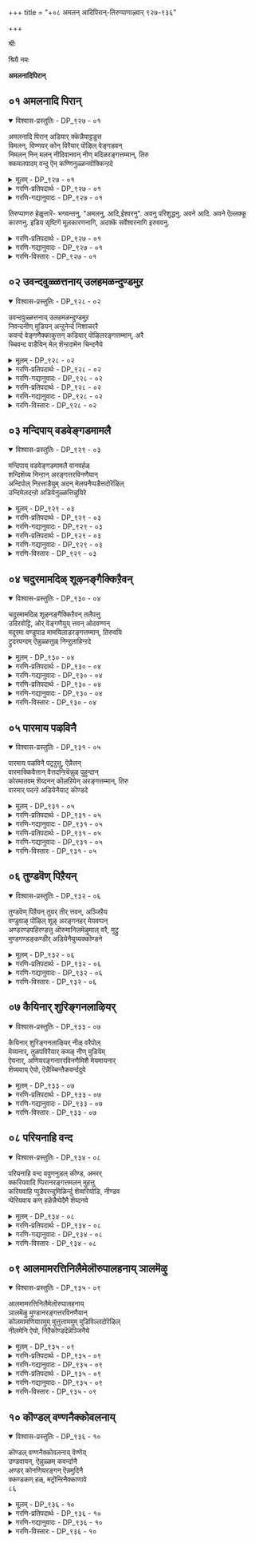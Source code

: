 +++
title = "+०८ अमलन् आदिपिरान्-तिरुप्पाणाऴ्वार् ९२७-९३६"

+++

श्रीः

श्रियै नमः

**अमलनादिपिरान्**

## ०१ अमलनादि पिरान्

<details open><summary>विश्वास-प्रस्तुतिः - DP_९२७ - ०१</summary>

अमलनादि पिरान् अडियार् क्कॆन्नैयाट्टडुत्त  
विमलन्, विण्णवर् कोन् विरैयार् पॊऴिल् वेङ्गडवन्  
निमलन् निन् मलन् नीदिवानवन् नीण् मदिळरङ्गत्तम्मान्, तिरु  
क्कमलपादम् वन्दु ऎन् कण्णिनुळ्ळनवॊक्किन्ऱदे
</details>

<details><summary>मूलम् - DP_९२७ - ०१</summary>

अमलनादि पिरान् अडियार् क्कॆन्नैयाट्टडुत्त  
विमलन्, विण्णवर् कोन् विरैयार् पॊऴिल् वेङ्गडवन्  
निमलन् निन् मलन् नीदिवानवन् नीण् मदिळरङ्गत्तम्मान्, तिरु  
क्कमलपादम् वन्दु ऎन् कण्णिनुळ्ळनवॊक्किन्ऱदे
</details>

<details><summary>गरणि-प्रतिपदार्थः - DP_९२७ - ०१</summary>

अमलन्=परिशुद्धनू, आदि=आदियू\(मूलकारणनू\) पिरान्=सर्वेश्वरनू आगि, अडियार् क्कु=भगवत्पाद सेवकरिगॆ, ऎन्नै=नन्नन्नु, आळ्पडुत्त= सेवकनन्नागि माडुवुदक्कागि, विमलन्=सुज्ञानियू\(कीर्तिवन्तनू\) विण्णवर् कोन्=देवाधिदेवनू, विरै=परिमळ, आर्=तुम्बिद, पॊऴिल्=तोपुगळन्नुळ्ळ, वेङ्गडवन्=वॆङ्कटाचलद ऒडॆयनू\(वॆङ्कटाचलदल्लि नॆलसिरुववनू"\), निमलन्=कळङ्करहितनू, निन् मलन्=निर्मलनू,\(दोषरहितनू\), नीतिवानवन्=न्यायवे नडॆयुव परमपदक्कॆ निर्वाहकनू, नीळ् मदिळ्=ऎत्तरवाद प्राकारगळुळ्ळ, अरङ्गत्तु अम्मान्=श्रीरङ्गद स्वामियू, वन्दु=स्वतः बन्दु, तिरुकमल पादम्=पवित्रवाद पादकमलगळन्नु, ऎन्=नन्न, कण्णिन् उळ्ळन=कण्णिनॊळगडॆ, ऒक्किन्ऱदे=प्रवेशिसिद हागॆ इदॆयल्ल.
</details>

<details><summary>गरणि-गद्यानुवादः - DP_९२७ - ०१</summary>

परिशुद्धनू आदियू\(मूलकारणनू\)सर्वेश्वरनू आगि, तन्न पादसेवकरिगॆ नन्नन्नु सेवकनन्नागि माडुवुदक्कागि सुज्ञानियू\(कीर्तिवन्तनू\) देवाधिदेवनू, परिमळभरितवाद तोपुगळन्नुळ्ळ वॆङ्कटाचलदल्लि नॆलसिरुववनू, कळङ्करहितनू, निर्मलनू\(दोषरहितनू\), न्यायवे नडॆयुव परमपदद निर्वाहकनू, ऎत्तरवाद प्राकारगळुळ्ळ श्रीरङ्गद स्वामियू आदवनु ताने बन्दु तन्न पवित्रवाद पादकमलगळन्नु नन्न कण्णुगळॊळगडॆ प्रवेशिसिद हागॆ इदॆयल्ल\! \(१\)
</details>

तिरुप्पाणरु हेळुत्तारॆ- भगवन्तनु, "अमलनु, आदि,ईश्वरनु". अवनु परिशुद्धनु. अवने आदि. अवने ऎल्लक्कू कारणनु. इडिय सृष्टिगॆ मूलकारणनागि, अदक्कॆ सर्वेश्वरनागि इरुववनु.

<details><summary>गरणि-प्रतिपदार्थः - DP_९२७ - ०१</summary>

भगवन्तनिगॆ जाति-कुल, कण्डु=हॆण्णु, मेलु-कीळु ऎम्बुदिल्ल. अदक्कॆ निदर्शनवागि नाने इद्देनॆ. नानु अन्त्यज. अमलनू आदि, ईश्वरनू आद भगवन्तन मुन्दुगडॆयल्लि निल्लुव अर्हतॆ इल्लदवनु. इन्थ नन्नन्नु स्वामियु तन्नमुन्दॆ निल्लिसिकॊण्डनल्ल\! अवन हिरिमॆयन्नु एनॆन्दु ऎष्टॆन्दु वर्णिसुवुदु\!
</details>

<details><summary>गरणि-गद्यानुवादः - DP_९२७ - ०१</summary>

७७
</details>

<details><summary>गरणि-विस्तारः - DP_९२७ - ०१</summary>

अन्त्यजनाद नन्नन्नु तन्न भक्तरिगॆ दासनन्नागि माडुवुदक्कागिये स्वामियु ननगॆ ऒब्ब भक्तन सहायवन्नु ऒदगिसिकॊट्टनल्ल\! अवन रूपदल्लि तानेबन्दु, नानु तन्न सम्मुखदल्लि निन्तु, नोडि, नलियुवन्तॆ स्वामियु अवकाशकॊट्टनल्ल~ निजवागियू अवनु विमलने, सुज्ञानमूर्तिये\!

भगवन्तनिगॆ बेकादद्दु निजवाद भक्तियॊन्दे. तन्न निजभक्तनु यारे आगिद्दरू सह, अवनन्नु तन्न आत्मीयनन्नागि, तन्न किङ्करनन्नागि माडिकॊळ्ळुवुदरल्लिये आसक्ति. हीगॆ स्वामियु निमलनु, निर्मलनु, निष्कळङ्कनु, दोषरहितनु, अनन्यभक्तरागि बन्दवरिगॆल्ल भगवन्तनु आश्रयवन्नित्तु तन्न दास्यक्कॆ ऎडॆकॊडुवनु.

न्यायक्कॆ आवासवाद परमपदद निर्वाहकनाद भगवन्तनु, भूमियमेलॆण ऎल्ला पवित्रस्थळगळल्लियू अर्चारूपियागि नॆलसि, तन्न भक्तर सेवॆगॆ अवकाशवन्नु कल्पिसिरुवनु. परिमळभरितवाद तोपुगळिन्द कूडिद तिरुवॆङ्कटगिरिय मेलॆ वॆङ्कटाचलपतियागि निन्तिरुवुदू अदक्कागिये. कावेरियिन्द सुत्तुवरिदु, ऎत्तरवाद प्राकारगळिन्द कूडिद श्रीरङ्गदल्लि श्रीरङ्गनाथनागि पवडिसिरुवुदू अदे कारणक्कागि.

परम कारुणिकनाद भगवन्तनु नन्नन्नु तन्न बळिगॆ ताने करॆसिकॊण्डनल्ल\! अवन पवित्रवाद पादकमलगळन्नु नन्न मुन्दॆ नीडिदनल्ल\! आ दिव्यपादगळु नन्न कण्णुगळ मूलक ऒळहॊक्कू, अन्तरङ्गवन्नु सेरि, अल्लि अच्चळियदन्तॆ नॆलसिदॆयल्ल\! नानॆष्टु धन्य\!

तिरुप्पाणरिगॆ श्रीरङ्गनाथन दर्शनवन्नु माडिसिदवरु लोकसारङ्ग मुनि. श्रीरङ्गनाथन आज्ञॆयमेरॆगॆ आ मुनि तिरुप्पाणरन्नु तम्म हॆगलमेलॆ एरिसिकॊण्डु स्वामिय सन्निधिगॆ करॆदॊय्दरु. अल्लि भगवन्तन दिव्यमङ्गळ स्वरूपवन्नु अडियिन्द हिडिदु मुडियवरॆगू तोरिसिदरु. पाणरु मॊदलु कण्डद्दु स्वामिय पादगळन्नु. आ घळिगॆयल्लि पाणरिगॆ आद दिव्यानुभववन्नु अवरु ई पाशुरदल्लि हेळिद्दारॆ.
</details>

## ०२ उवन्दवुळ्ळत्तनाय् उलहमळन्दुण्डमुऱ

<details open><summary>विश्वास-प्रस्तुतिः - DP_९२८ - ०२</summary>

उवन्दवुळ्ळत्तनाय् उलहमळन्दुण्डमुऱ  
निवन्दनीण् मुडियन् अन्ऱुनेर्न्द निशाचररै  
कवर्न्द वेङ्गणैक्काकुत्तन् कडियार् पॊऴिलरङ्गत्तम्मान्, अरै  
च्चिवन्द वाडैयिन् मेल् शॆन्ऱदामॆन चिन्दनैये
</details>

<details><summary>मूलम् - DP_९२८ - ०२</summary>

उवन्दवुळ्ळत्तनाय् उलहमळन्दुण्डमुऱ  
निवन्दनीण् मुडियन् अन्ऱुनेर्न्द निशाचररै  
कवर्न्द वेङ्गणैक्काकुत्तन् कडियार् पॊऴिलरङ्गत्तम्मान्, अरै  
च्चिवन्द वाडैयिन् मेल् शॆन्ऱदामॆन चिन्दनैये
</details>

<details><summary>गरणि-प्रतिपदार्थः - DP_९२८ - ०२</summary>

उवन्द=हर्षगॊण्ड, उळ्ळत्तन् आय्=मनस्सिनवनागि, उलहम्=मूरु लोकगळन्नु, अळन्दु=अळॆदु, अण्डम् उऱ=ब्रह्माण्डवॆल्लवू पूर्तियागि, निवन्द=निमिरॆद्द, नीळ् मुडियन्=ऎत्तरद तलॆयन्नुळ्ळवनागि, अन्ऱु=अन्दु, नेर्न्द=ऎदिरुबिद्द, निशाचररै=राक्षसरन्नु, कवर्न्द=नाशपडिसिद
</details>

<details><summary>गरणि-गद्यानुवादः - DP_९२८ - ०२</summary>

७८
</details>

<details><summary>गरणि-प्रतिपदार्थः - DP_९२८ - ०२</summary>

वॆम् कणै=तीक्ष्णवाद अम्बुगळुळ्ळ, काकुत्तन् =काकुत् स्थरामनु, कडि आर्=बहळवागि परिमळिसुव, पॊऴिल्=तोपुगळन्नुळ्ळ, अरङ्गत्तु=श्रीरङ्गद, अम्मान्=स्वामिय, अरै=नडुविनल्लि, शिवन्द=कॆम्बण्णद, आडैयिन्=पीताम्बरद, मेल्=मेलॆ, ऎन शिन्तनैये=नन्न चिन्तनॆयॆल्लवू, शॆन्ऱदु आम्=होगुत्तिरुवुदु निजवागिदॆ\(निजवागि होगुत्तिदॆ\).
</details>

<details><summary>गरणि-गद्यानुवादः - DP_९२८ - ०२</summary>

हर्षगॊण्ड मनस्सिनवनाहि, मूरु लोकगळन्नू अळॆदु ब्रह्माण्डवॆल्लवू पूर्तियागि निमिरॆद्द ऎत्तरवाद तलॆयुळ्ळवनागि, अन्दु ऎदुरुबिद्द राक्षसरन्नु नाशपडिसिद तीक्ष्णवाद अम्बुगळुळ्ळ काकुत् स्थरामनु बहळवागि परिमळिसुव तोपुगळन्नुळ्ळ श्रीरङ्गदस्वामिय नडुविनल्लिशोभिसुव कॆम्बण्णद पीताम्बरद मेलॆ नन्न चिन्तनॆयॆल्लवू निजवागि होगुत्तिदॆ.\(२\)
</details>

<details><summary>गरणि-विस्तारः - DP_९२८ - ०२</summary>

तिरुप्पाणरु हेळुत्तारॆ- अन्दु, सर्वेश्वरनु बेडिद्दन्नु इल्लवॆन्नुव महादानियॆनिसिद बलिचक्रवर्तिय यज्ञशालॆगॆ पुट्ट वामनवटुवागि बन्दनु. तन्न पुट्टहॆज्जॆगळल्लिमूरु हॆज्जॆगळ नॆलवन्नु मात्रवे दानमाडॆन्दु बेडिदनु. बलिचक्रवर्ति अष्टुसण्ण दानवन्नु इल्लवॆन्दाने? भगवन्तनु तन्न बेडिकॆयन्नु पडॆदाग बहळ हर्षगॊण्डनु. आ कूडले स्वामियु त्रिविक्रमनागि बॆळॆदु, ब्रह्माण्डवन्नॆल्ल व्यापिसि, तन्न ऎरडे हॆज्जॆगळिन्द मूरुलोकगळन्नू अळॆदुबिट्टनु. मूरनॆय हॆज्जॆयन्नु बलिचक्रवर्तिय तलॆय मेलॆये इरिसि, अवनन्नु पाताळक्कॆ मॆट्टि अत्याद्भुतकारियागलिल्लवे स्वामि? मत्तॆ, भगवन्तनु काकुत् स्थ वंशदल्लि दशरथरामनागि जनिसि, सामान्य मनुष्यरूपियादरू सह, अवनन्नु ऎदुरिसिद राक्षसरन्नॆल्ला, तन्न कैय कोदण्डवॊन्दरिन्दले तीक्ष्णवाद बाणगळन्नु प्रयोगिसि, निर्मूलगॊळिसिदनल्लवे? आ स्वामिये ईग, परिमळ तुम्बिद तोपुगळिन्द कूडिद श्रीरङ्गद देवालयदल्लि श्रीरङ्गनाथनागि पवडिसिद्दानॆ. अवन पवित्रवाद नडुविनल्लि शोभिसुव कॆम्बण्णद दिव्यपीताम्बरवु नन्न चित्तवन्नु आकर्षिसिदॆयल्ल\! नन्न मनस्सु अदरल्लिये नाटिहोगिदॆयल्ल\!

तिरुप्पाणरु मॊदलु दर्शन माडिद्दु भगवन्तन पादकमलगळनु. स्वामिय सॊण्टदिन्द पादद वरॆगिन भागवन्नु पीताम्बरवु मुसुकिदॆ. अदन्ने ईग अवरु नोडुत्तिरुवुदु.
</details>

## ०३ मन्दिपाय् वडवेङ्गडमामलै

<details open><summary>विश्वास-प्रस्तुतिः - DP_९२९ - ०३</summary>

मन्दिपाय् वडवेङ्गडमामलै वानवर्हळ्  
शन्दिशॆय्य निन्ऱान् अरङ्गत्तरविनणैयान्  
अन्दिपोल् निऱत्ताडैयुम् अदन् मेलयनैप्पडैत्तदोरॆऴिल्  
उन्दिमेलदन्ऱो अडियेनुळ्ळत्तिन्नुयिरे
</details>

<details><summary>मूलम् - DP_९२९ - ०३</summary>

मन्दिपाय् वडवेङ्गडमामलै वानवर्हळ्  
शन्दिशॆय्य निन्ऱान् अरङ्गत्तरविनणैयान्  
अन्दिपोल् निऱत्ताडैयुम् अदन् मेलयनैप्पडैत्तदोरॆऴिल्  
उन्दिमेलदन्ऱो अडियेनुळ्ळत्तिन्नुयिरे
</details>

<details><summary>गरणि-प्रतिपदार्थः - DP_९२९ - ०३</summary>

मन्दि=कोतिगळु, पाय्=नॆगॆदाडुव, वडवेङ्गडम्=उत्तरदल्लिरुव वॆङ्कटाचलवॆम्ब, मा=दॊड्ड, मलै=तिरुमलॆयल्लि, वानवर्हळ्=अमररु, शन्दिशॆय्य=पूजिसुवन्तॆ, निन्ऱान्=निन्तिरुववनागि, अरङ्गत्तु=श्रीरङ्गद देवालयदल्लि
</details>

<details><summary>गरणि-गद्यानुवादः - DP_९२९ - ०३</summary>

७९
</details>

<details><summary>गरणि-प्रतिपदार्थः - DP_९२९ - ०३</summary>

अरवु इन् अणैयान्=इनिदाद शेषशयननागिरुव श्रीरङ्गनाथनु, अन्दिपोल्=सन्ध्यारगदन्तॆ , निऱत्तु=बण्णद, आडैयुम्=दिव्यपीताम्बरवन्नु, अदन् मेल्=अदर मेलॆ, अयनै=अजनन्नु\(ब्रह्मनन्नु\), पडैत्तदु=पडॆदन्थ, ओर्=साटियिल्लद, ऎऴिल्=सुन्दरवाद, उन्दिमेलदु अन्ऱो=नाभिकमलद मेलॆये अल्लवे, अडियेन्=दासनाद नन्न, उळ्ळत्तु=अन्तरङ्गद, इन्=इनिदाद, उयिरे=आत्मस्वरूपवे.
</details>

<details><summary>गरणि-गद्यानुवादः - DP_९२९ - ०३</summary>

कोतिगळु नॆगॆदाडुव उत्तरद वॆङ्कटाचलवॆम्ब दॊड्ड पर्वतदल्लि अमररु पूजिसुवन्तॆ निन्तिरुववनागि, श्रीरङ्गद देवालयदल्लि इनिदाद शेषशयनदल्लिपवडिसिरुव श्रीरङ्गनाथनु सन्ध्यारागदन्तॆ इरुव बण्णद दिव्यपीताम्बरवन्नू अदर मेलॆ अजनन्नु\(ब्रह्मनन्नु\) पडॆदन्थ साटियिल्लद सुन्दरवाद नाभिकमलद मेलॆये अल्लवे दासनाद नन्न अन्तरङ्गद इनिदाद आत्मस्वरूप\! \(३\)
</details>

<details><summary>गरणि-विस्तारः - DP_९२९ - ०३</summary>

ई पाशुरदल्लि तिरुप्पाणरु श्रीरङ्गनाथन नाभियत्त तम्म दृष्टियन्नु हरिसुत्तारॆ. रागरञ्जितवाद सन्ध्यारागदन्तॆ मनस्सिगॆ इम्पाद दिव्यपीताम्बरद मेलुगडॆ इरुवुदे नाभि. अदन्नु नोडिद कूडले"आहा ऎन्थ सुन्दरवाद मत्तु समर्थवाद नाभिकमल\! सृष्टिकर्तनाद चतुर्मुख ब्रह्मनन्ने पडॆयितल्ल\! इडिय सृष्टियन्ने अवनिन्द माडिसितल्ल\!" हीगॆ तिरुप्पाणरु योचिसुत्ता अवर मनस्सन्नु भगवन्तन नाभिकमलदल्लि स्थिरवागि नॆलॆगॊळिसुत्तारॆ.

"कोतिगळु........ अमररु पूजिसुवन्तॆ" ऎम्बुदरल्लि तिरुप्पाणरु ऎरडुबगॆय मनुष्यरन्नु मनस्सिनल्लिट्टुकॊण्डु हेळुत्तिद्दारॆ, ऎनिसुत्तदॆ. तिरुमलॆय मेलॆ भगवन्तनु निन्तिरुवुदु ऎल्ल मनुष्यरू अवनन्नु पूजिसि मुक्तरागलॆन्दु. आदरॆ, अनेकरु कोतिगळ हागॆ नॆगॆदाडुत्त कुणिदाडुत्त भगवन्तनन्नू अवन सान्निध्यवन्नू मरॆतुबिडुत्तारॆ. अवरदु चपलचित्त. प्रापञ्चिक सुखवे अवर सर्वस्व. प्रापञ्चिकवन्नु स्वल्पकालवादरू बदिगॊत्ति भगवन्तनाद वॆङ्कटाचलपतियन्नु आराधिसिदरॆन्दरॆ अवरु निजवागियू अमररागुत्तारॆ. भगवन्तन अपारवाद वात्सल्यवन्नू प्रापञ्चिकन अलक्ष्यभावनॆयन्नू इदु ऎत्तितोरिसुत्तदॆ.
</details>

## ०४ चदुरमामदिळ् शूऴनङ्गैक्किऱैवन्

<details open><summary>विश्वास-प्रस्तुतिः - DP_९३० - ०४</summary>

चदुरमामदिळ् शूऴनङ्गैक्किऱैवन् तलैपत्तु  
उदिरवोट्टि, ओर् वॆङ्गणैयुय् त्तवन् ओदवण्णन्  
मदुरमा वण्डुपाड मामयिलाडरङ्गत्तम्मान्, तिरुवयि  
ट्रुदरपन्दम् ऎन्नुळ्ळत्तुळ् निन्ऱुलाहिन्ऱदे
</details>

<details><summary>मूलम् - DP_९३० - ०४</summary>

चदुरमामदिळ् शूऴनङ्गैक्किऱैवन् तलैपत्तु  
उदिरवोट्टि, ओर् वॆङ्गणैयुय् त्तवन् ओदवण्णन्  
मदुरमा वण्डुपाड मामयिलाडरङ्गत्तम्मान्, तिरुवयि  
ट्रुदरपन्दम् ऎन्नुळ्ळत्तुळ् निन्ऱुलाहिन्ऱदे
</details>

<details><summary>गरणि-प्रतिपदार्थः - DP_९३० - ०४</summary>

चदुर=चच्चौकवाद, मा=महाबलवाद, मदिळ्=कोटॆगोडॆगळिन्द, शूऴ्=सुत्तुवरिदिरुव, इलङ्गैक्कू=लङ्कॆगॆ
</details>

<details><summary>गरणि-गद्यानुवादः - DP_९३० - ०४</summary>

८०
</details>

<details><summary>गरणि-प्रतिपदार्थः - DP_९३० - ०४</summary>

इऱैवन्=राजन, तलैपत्तुम्=हत्तु तलॆगळन्नू, उदिर ओट्टि=उदुरुवन्तॆ माडि मुगिसलु, ओर्=असदृशवाद, वॆम् कणै=तीक्ष्णवाद बाणवन्नु, उय् त्तवन्=प्रयोगिसिदवनू, ओहम् वण्णन्=कडलिन बण्णदवनू, मदुरमा=मधुरवागि, वण्डु=दुम्बिगळु, पाड-हाडुत्तिरलु, मामयिल्=सुन्दरवाद नविलुगळु, आड-नाट्यवाडुत्तिरलु, अरङ्गत्तु अम्मान्=श्रीरङ्गद स्वामियाद श्रीरङ्गराजन, तिरुवयिऱु=पवित्रवाद हॊट्टॆगॆ कट्टिरुव, उदर बन्दम्=उडिदारवु, ऎन्=नन्न, उळ्ळत्तु उळ्=हृदयान्तराळदल्लि, निन्ऱु=निन्तु, उलाहिन्ऱदे=विहरिसुत्तिदॆयल्ल\!
</details>

<details><summary>गरणि-गद्यानुवादः - DP_९३० - ०४</summary>

चच्चौकवाद महाबलवाद कोटॆगोडॆगळिन्द सुत्तुवरिदिरुव लङ्कॆगॆ राजन हत्तुतलॆगळन्नु उदुरिबीळुवन्तॆ माडि मुगिसलु असदृशवाद तीक्ष्णवाद बाणवन्नु प्रयोगिसिदवनू, कडलवण्णनू मधुरवागि दुम्बिगळु हाडुत्तिरलु, सुन्दरवाद नविलुगळु नाट्यवाडुत्तिरलु, श्रीरङ्गद स्वामियाद श्रीरङ्गराजन पवित्रवाद हॊट्टॆगॆ कट्टिरुव उडिदारवु नन्न हृदयद अन्तरङ्गदल्लि निन्तु नलिदाडुत्तिदॆयल्ल\! \(४\)
</details>

<details><summary>गरणि-विस्तारः - DP_९३० - ०४</summary>

ई पाशुरदल्लि तिरुप्पाणरिगॆ स्वामि श्रीरङ्गनाथन उडिदारवु गोचरवागुत्तदॆ. भावोद्रेकगॊण्ड अवरिगॆ हिन्दिन नॆनपु बरुत्तदॆ.

हिन्दॆ, भगवन्तनु श्रीरामनागि अवतरिसिदाग, लङ्कॆय सुत्तलू चच्चौकवागि ऎत्तरवागि कट्टिद्द महाबलवाद कोटॆगोडॆगळिन्द अभेद्यवाद पट्टणदिन्द, अदर राजनाद रावणासुरनन्नु हॊरक्कॆ बरुवन्तॆ ओडिसि, अवन हत्तुतलॆगळन्नू नॆलक्कॆ उरुळिसुवन्तॆ, साटियिल्लद तीक्ष्णवाद बाणगळन्नु प्रयोगिसि अवनन्नु सदॆबडियलिल्लवे? आ अमित पराक्रमियू, कडलिनन्तॆ सुन्दरशोभॆयिन्द कूडिद बण्णदवनू आगि, ईग दुम्बिगळु मधुरवागि हाडुत्तिरुव, अन्दवाद नविलुगळु अदक्कॆ तक्कहागॆ नर्तिसुत्तिरुव सॊबगिन प्रकृतियिन्द अलङ्कृतवाद श्रीरङ्गदल्लि पवडिसिरुव स्वामियाद श्रीरङ्गनाथन उडिदारवन्नु काणुत्तिरुवॆनल्ल\! अदु नन्न हृदयद अन्तरङ्गवन्नु सेरि, अल्लि नलिदाडुत्तिदॆयल्ल\! लङ्कॆय अभेद्यवाद कोटॆयन्नु भेदिसिद स्वामियन्ने सुत्तुवरिदु अदु विहरिसुत्तिदॆयल्ल\! आ उडुदारद भाग्यवन्नेनॆन्नबेकु\!
</details>

## ०५ पारमाय पऴविनै

<details open><summary>विश्वास-प्रस्तुतिः - DP_९३१ - ०५</summary>

पारमाय पऴविनै पट्रऱुत्तु, ऎन्नैत्तन्  
वारमाक्किवैत्तान् वैत्तदन्ऱियॆन्नुळ् पुहुन्दान्  
कोरमातवम् शॆय्दनन् कॊलऱियेन् अरङ्गत्तम्मान्, तिरु  
वारमार् पदन्ऱे अडियेनैयाट् कॊण्डदे
</details>

<details><summary>मूलम् - DP_९३१ - ०५</summary>

पारमाय पऴविनै पट्रऱुत्तु, ऎन्नैत्तन्  
वारमाक्किवैत्तान् वैत्तदन्ऱियॆन्नुळ् पुहुन्दान्  
कोरमातवम् शॆय्दनन् कॊलऱियेन् अरङ्गत्तम्मान्, तिरु  
वारमार् पदन्ऱे अडियेनैयाट् कॊण्डदे
</details>

<details><summary>गरणि-प्रतिपदार्थः - DP_९३१ - ०५</summary>

पारम्=हॊरलारदष्टु भार, आय=आद, पऴविनै=बहुहिन्दिनिन्द बन्द पापराशिय, पट्रु=बिगितवन्नु
</details>

<details><summary>गरणि-गद्यानुवादः - DP_९३१ - ०५</summary>

८१
</details>

<details><summary>गरणि-प्रतिपदार्थः - DP_९३१ - ०५</summary>

अऱुत्तु=कडिदुहाकि, ऎन्नै=नन्नन्नु, तन्=तन्न, वारम्-कडॆयवनन्नागि, आक्कि=माडि, वैत्तान्=इट्टिरुवनल्ल, वैत्तदु अन्ऱि=अष्टु माडिद्दु अल्लदॆ, ऎन् उळ्=नन्न अन्तरङ्गवन्नु, पुहुन्दान्=प्रवेशिसिद्दानॆ, कोरम्=घोरवाद, मातवम्=महातपस्सन्नु, शॆय्दनन् कॊल्=माडिरुवॆनो एनो, अऱियेन्=अरियॆनु, अरङ्गत्तु अम्मान् =श्रीरङ्गद स्वामिय, तिरु आरम्=श्रीदेवियन्नू,वैजयन्ति मालॆयन्नु धरिसिद, मार्वु अदु अन्ऱे=वक्षस्थलवु अदे अल्लवे, अडियेनै=दासनन्नु, आळ् कॊण्डदे=सेवकनन्नागि माडिकॊण्डिरुवुदु?
</details>

<details><summary>गरणि-गद्यानुवादः - DP_९३१ - ०५</summary>

हॊरलारद हॊरॆयाद बहुजन्मगळ पापराशिय बिगितवन्नु कडिदुहाकि, नन्नन्नु तन्न कडॆयवनन्नागि माडिरुवनल्ल\! अष्टु माडिद्दल्लदॆ, नन्न अन्तरङ्गवन्नु प्रवेशिसिद्दानॆ. महाघोरतपस्सन्नु नानु माडिरुवॆनो एनो नानरियॆनु. श्रीदेवियन्नू वैजयन्ति मालॆयन्नू धरिसिरुव श्रीरङ्गद स्वामिय वक्षस्थलवु अदे अल्लवे, ई दासनन्नु सेवकनन्नागि माडिकॊण्डिरुवुदु?\(५\)
</details>

<details><summary>गरणि-विस्तारः - DP_९३१ - ०५</summary>

तिरुप्पाणरु हेळुत्तारॆ- नानॆन्थ भाग्यशालि\! अनेकानेक जन्मगळिन्दलू कडुपापगळन्नु माडुत्त माडुत्त बन्द नानु, आ ऎल्ल पापगळ हॊरलारद हॊरॆयन्नु हॊत्तु तॊळलुत्तिद्दॆ. स्वामिय कृपॆयु नन्नमेलॆ ऎष्टु अपारवागिदॆ\! नन्न आ पापराशिय हॊरॆय हिडितदिन्द नन्नन्नु स्वामियु तप्पिसिबिट्टनल्ल\! अष्टे अल्ल, स्वामियु नन्न अन्तरङ्गवन्नु परिशुद्धगॊळिसि, अल्लि ताने हॊक्कु नॆलसिदनल्ल\! नन्नन्नु तन्नवनन्नागि माडिकॊण्डनल्ल\! इन्थ भाग्य ननगॆ लभिसलु, हिन्दिन जन्मगळल्लि नानॆन्थ घोरतपस्सन्नाचरसिदॆनो काणॆ\! इदॆल्ल नन्न आ तपःफलवेयो, नानरियॆ.

भक्तर पक्षवहिसि, अवर परवागि भगवन्तनल्लि करुणिसुवन्तॆ अरिकॆमाडुत्ता, आ भक्तर उद्धारक्कागिये श्रमिसुव श्रीदेवियन्नू, ऎल्लकालक्कू रक्षणॆयन्नु ऒदगिसुत्तेनॆन्दु आश्वासनॆ कॊडुव वैजयन्ती मालॆयन्नुधरिसिरुव श्रीरङ्गनाथन दिव्यसुन्दरवाद तेजोमयवाद वक्षस्थलवन्नु नानु कण्णार काणुत्तिद्देनॆ. नन्नन्नु अवन पादसेवकन्नागि माडिकॊण्डद्दू, आ आकर्षणॆयुळ्ळद्दू, ई पवित्रवाद वक्षवे अल्लवे?

८२
</details>

## ०६ तुण्डवॆण् पिऱैयन्

<details open><summary>विश्वास-प्रस्तुतिः - DP_९३२ - ०६</summary>

तुण्डवॆण् पिऱैयन् तुयर् तीर् त्तवन्, अञ्जिऱैय  
वण्डुवाऴ् पॊऴिल् शूऴ् अरङ्गनहर् मेयवप्पन्  
अण्डरण्डपहिरण्डत्तु ऒरुमानिलमॆऴुमाल् वरै, मुट्रु  
मुण्डगण्डङ्कण्डीर् अडियेनैयुय्यक्कॊण्डने
</details>

<details><summary>मूलम् - DP_९३२ - ०६</summary>

तुण्डवॆण् पिऱैयन् तुयर् तीर् त्तवन्, अञ्जिऱैय  
वण्डुवाऴ् पॊऴिल् शूऴ् अरङ्गनहर् मेयवप्पन्  
अण्डरण्डपहिरण्डत्तु ऒरुमानिलमॆऴुमाल् वरै, मुट्रु  
मुण्डगण्डङ्कण्डीर् अडियेनैयुय्यक्कॊण्डने
</details>

<details><summary>गरणि-प्रतिपदार्थः - DP_९३२ - ०६</summary>

तुण्डु=तुण्डाद, वॆण्=बिळिय बण्णद, पिऱैयन्=चन्द्रनन्नुळ्ळवन, तुयर्=दुःखवन्नु, तोर् त्तवन्=तीरिसिदवनु \(नीगिसिदवनु\), अम्=अन्दवाद, शिऱैय=रॆक्कॆगळुळ्ळ, वण्डु=दुम्बिगळु, वाऴ्=बाळुव, पॊऴिल्=तोपुगळिन्द, शूऴ्=सुत्तुवरिदिरुव, अरङ्गम् नहर्=श्रीरङ्गवॆम्ब नगरदल्लि, मेय=नॆलसिरुव, अप्पन्=स्वामियाद श्रीरङ्गनाथनु, अण्डर्=देवतॆगळ वर्गगळन्नू, अण्डम्= आ देवतॆगळ लोकगळन्नू, बहिरण्डत्तु=आ लोकगळ हॊरगिरुव, ऒरु=अपरूपवाद, मा निलम्=महाभूमण्डलवन्नू, ऎऴु माल् वरै=एळुकुलपर्वतगळन्नू, मुट्रुम्=हेळिद, हेळद ऎल्लवन्नू \(सृष्टिय ऎल्लॆल्लवन्नू\)उण्ड=कबळिसिद, गण्डम्=कण्ठवन्नु, कण्डीर्=नोडिदिरा\! अडियेनै=दासनाद नन्नन्नु, उय्यक्कॊण्डदे-उज्जीवनगॊळिसुवुदे\!
</details>

<details><summary>गरणि-गद्यानुवादः - DP_९३२ - ०६</summary>

सीळू चन्द्रनन्नुळ्ळवन दुःखवन्नु नीगिसिदवनु अन्दवाद रॆक्कॆगळुळ्ळ दुम्बिगळु बाळुव तोपुगळिन्द सुत्तुवरिदिरुव श्रीरङ्गवॆम्ब नगरदल्लि नॆलसिरुव स्वामियाद श्रीरङ्गनाथनु देवतॆगळ वर्गगळन्नू अवर लोकगळन्नू अवुगळ हॊरगिरुव अपरूपवाद महाभूमण्डलवन्नू एळुकुलपर्वतगळन्नू, सृष्टिय ऎल्लॆल्लवन्नू कबळिसिद अवन कण्ठवन्नु नोडिदिरा\! दासनाद नन्नन्नु उज्जीवनगॊळिसुवुदे अदु. \(६\)
</details>

<details><summary>गरणि-विस्तारः - DP_९३२ - ०६</summary>

तुण्डुचन्द्र सीळुचन्द्र अथवा बालचन्द्रनन्नु तलॆयल्लि धरिसिरुववनु परशिवनु. अवन कैगॆ अण्टिकॊण्डु बाधॆकॊडुत्तिद्द ब्रह्मकपालवन्नु कैबिट्टु उदुरिबीळूवन्तॆ माडि, अवन दुःखवनु नीगिसिदवनु सर्वेश्वरनु. आ स्वामिये ईग दुम्बिगळु गानमाडुत्ता सुळिदाडुत्तिरुव तोपुगळिन्द सुत्तुवरिदिरुव श्रीरङ्गदल्लि श्रीरङ्गनायकनागि नॆलसिद्दानॆ. अवनेनु सामान्यने? प्रळयकालदल्लि देवतॆगळ विविधवर्गगळ लोकगळन्नू, सप्तकुलपर्वतगळन्नू, भूमण्डलवन्नू सृष्टिय इतर ऎल्लवन्नू कबळिसि निश्चिन्तॆयिन्द पाल्गडलल्लि पवडिसि योगनिद्रॆयल्लि तॊडगिद अद्भुतकारिये अवनु\! तिरुप्पाणरु स्वामिय कण्ठस्थलवन्नु नोडि आश्चर्यपडुत्तारॆ-"इडिय ब्रह्माण्डवन्ने नुङ्गिबिडुव स्वामिय कण्ठ ऎष्टु विस्मयाद्भुत\! "पवडिसिरुव श्रीरङ्गनाथनल्लि अदन्नु \(आ कण्ठवन्नु\) काणुत्तिरुवॆनल्ल\! आ कण्ठवे अल्लवे नन्नन्नु मेलुजीवनक्कॆ ऒय्युत्तिरुवुदु?" ऎन्नुत्तारॆ.

८३
</details>

## ०७ कैयिनार् शुरिङ्गनलाऴियर्

<details open><summary>विश्वास-प्रस्तुतिः - DP_९३३ - ०७</summary>

कैयिनार् शुरिङ्गनलाऴियर् नीळ् वरैपोल्  
मॆय्यनार्, तुळपविरैयार् कमऴ् नीण् मुडियॆम्  
ऐयनार्, अणियरङ्गनाररविनणैमिशै मेयमायनार्  
शॆय्यवाय् ऐयो, ऎन्नैच्चिन्तैकवर्न्ददुवे
</details>

<details><summary>मूलम् - DP_९३३ - ०७</summary>

कैयिनार् शुरिङ्गनलाऴियर् नीळ् वरैपोल्  
मॆय्यनार्, तुळपविरैयार् कमऴ् नीण् मुडियॆम्  
ऐयनार्, अणियरङ्गनाररविनणैमिशै मेयमायनार्  
शॆय्यवाय् ऐयो, ऎन्नैच्चिन्तैकवर्न्ददुवे
</details>

<details><summary>गरणि-प्रतिपदार्थः - DP_९३३ - ०७</summary>

कैयिन्=कैगळल्लि, आर्=दृढवागि, \(तुम्ब\) शुरिशङ्गु=बलमुरि शङ्खवन्नू, अनल् आऴियर्=बॆङ्कियन्नुगुळुव चक्रायुधवन्नू उळ्ळवनागि, नीळ् वरैपोल्=ऎत्तरवाद पर्वतदन्तॆ, मॆय्यनार्=देहवन्नुळ्ळवनागि, तुळपम्=तुलसिय, विरै=परिमळवु, आर्=तुम्बिकॊण्डु, कमऴ्= घमघमिसुव, नीळ् मुडि=उद्दनाद मुडियन्नुळ्ळ, ऎम् ऐयनार्=नम्म स्वामियागि, अणि=सुन्दरवाद, अरङ्गनार्=श्रीरङ्गनाथनु, अरवु इन् अणै=शेषन अन्दवाद हासुगॆय, मिशै=मेलॆ ऎत्तरदल्लि, मेय=पवडिसि नॆलसिरुव, मायनार्=आश्चर्यकारकन, शॆय्यवाय्=चॆन्दुटिगळु, ऐयो=अय्यो, अदुवे=अवे, ऎन्नै=नन्न, चिन्तै=मनस्सन्नु, कवर्न्ददु=सूरॆगॊण्डिरुवुदु.
</details>

<details><summary>गरणि-गद्यानुवादः - DP_९३३ - ०७</summary>

कैगळल्लि तुम्ब दृढवागि बलमुरिशङ्खवन्नू बॆङ्कियन्नुगुळुव चक्रायुधवन्नू उळ्ळवनागि, उन्नतवाद पर्वतदन्तॆ देहवुळ्ळवनागि, तुलसिय परिमळवु तुम्बि घमघमिसुव उद्दनाद मुडियन्नुळ्ळ नम्म स्वामियागि, सुन्दरनाद श्रीरङ्गनाथनु शेषन अन्दवाद हासुगॆय मेलॆ ऎत्तरदल्लिपवडिसिरुव \(नॆलसिरुव\) आश्चर्यकारकन आ चॆन्दुटिगळे, अय्यो नन्न मनस्सन्नु सूरॆगॊण्डिरुवॆयल्ल\!\(७\)
</details>

<details><summary>गरणि-विस्तारः - DP_९३३ - ०७</summary>

तिरुप्पाणरु इदुवरॆगॆ क्रमवागि अडियिन्द कण्ठदवरॆगॆ स्वामियन्नु दर्शन माडि आयितु. ईग स्वामिय इडिय देहवे अवर कण्णमुन्दॆ कङ्गॊळिसुत्तिदॆ. स्वामिय कैगळल्लि शङ्खवू चक्रवू इवॆ.. ऎत्तरदल्लि शेषन इनिदाद हासुगॆय मेलॆ स्वामियु पवडिसिद्दानॆ.अवन इडिय देहवु उन्नतवाद बॆट्टदन्तॆ गम्भीरवागि हरडिदन्तॆ कण्डुबरुत्तिदॆ. उद्दनाद मुडिगॆ तुलसिय हारवन्नु मुडिसिदॆ. अदु अतिशयवाद परिमळदिन्द कूडि घमघमिसुत्तिदॆ. आश्चर्यकारकनागि पवडिसिरुव स्वामिय चॆन्दुटिगळन्तु, आहा, अदॆष्टु सॊगसु\! अदॆष्टु आकर्षक\!

तिरुप्पाणरु हेळुत्तारॆ- "आहा, स्वामिय आ चॆन्दुटिगळन्नु वर्णिसि हेळुवुदॆन्तु? कृपापूरितवाद मुगुळ्नगॆयिन्द कूडि, आ तुटिगळु नन्न मनस्सन्नॆल्ला सूरॆगॊण्डिवॆयल्ल\!"

८४
</details>

## ०८ परियनाहि वन्द

<details open><summary>विश्वास-प्रस्तुतिः - DP_९३४ - ०८</summary>

परियनाहि वन्द ववुणनुडल् कीण्ड, अमरर्  
क्करियवादि प्पिरानरङ्गत्तमलन् मुहत्तु  
करियवाहि प्पुडैपरन्दुमिळिर्न्दु शॆव्वरियोडि, नीण्डव  
प्पॆरियवाय कण् हळॆन्नैप्पेदैमै शॆय्दनवे
</details>

<details><summary>मूलम् - DP_९३४ - ०८</summary>

परियनाहि वन्द ववुणनुडल् कीण्ड, अमरर्  
क्करियवादि प्पिरानरङ्गत्तमलन् मुहत्तु  
करियवाहि प्पुडैपरन्दुमिळिर्न्दु शॆव्वरियोडि, नीण्डव  
प्पॆरियवाय कण् हळॆन्नैप्पेदैमै शॆय्दनवे
</details>

<details><summary>गरणि-प्रतिपदार्थः - DP_९३४ - ०८</summary>

परियन् आहि=बहळ स्थूलदेहदवनागि, वन्द=बन्द, अवुणन्=हिरण्यकशिपुविन, उडल्=देहवन्नु, कीण्ड=सीळिदवनु, अमरर् क्कु=देवतॆगळिगॆ, अरिय=अपरूपनादवनु, आदि=आदियू, पिरान्=सर्वेश्वरनू, अरङ्गत्तु=श्रीरङ्गद, अमलन्=परमपावननू\(आद श्रीरङ्गनाथन\)आदवन, मुहत्तु=मुखदल्लि, करिय आहि=कप्पागि, पुडैपरन्दु=विशालवागि हरडि, मिळिर्न्दु=हॊळॆयुत्ता, शॆव्वरि ओडि=कॆम्बण्ण हरिदु, नीण्ड=दीर्घवाद, पॆरिय आय=हिरिमॆयन्नु सूचिसुव, कण् हळ्=कण्णुगळु, ऎन्नै=नन्नन्नु, पेदैमै=उन्मत्तनन्नागि, शॆय्दनवे=माडिवॆयल्ल\!
</details>

<details><summary>गरणि-गद्यानुवादः - DP_९३४ - ०८</summary>

बहळ स्थूलदेहदवनागि बन्द हिरण्यकशिपुविन ऒडलन्नु सीळिदवनु, देवतॆगळिगॆ अपरूपनॆनिसिदवनु, आदियु, सर्वेश्वरनु, आद श्रीरङ्गनाथन मुखदल्लि कप्पागि, विशालवागि हरडि, हॊळॆयुत्ता कॆम्बण्ण हरिदु, दीर्घवाद हिरिमॆयन्नु सूचिसुव कण्णुगळु नन्नन्नु उन्मत्तनन्नागि माडिवॆयल्ल\! \(८\)
</details>

<details><summary>गरणि-विस्तारः - DP_९३४ - ०८</summary>

तिरुप्पाणरन्नु भगवन्तन चॆन्दुटिगळु सूरॆगॊण्डिद्दवु. ईग अवुगळिगिन्तलू ऒन्दु कैमिगिलॆनिसिद स्वामिय कण्णुगळुअवरिगॆ हुच्चु हिडिसुत्तवॆ. अवुगळन्नु अवरु वर्णिसुव बगॆ ऎष्टु सहजसुन्दर\! बळसिकॊण्डिरुव विशेषणगळू हागॆये इवॆ.

भगवन्तन मुखवन्नु नोडि आकर्षितवादद्दु अवन मन्दहासदिन्द मत्तु कटाक्षदिन्द, मन्दहासवु आऴ्वारर मनवन्नु सूरॆगॊण्डु, बेरॆ याव चिन्तनॆगू ऎडॆयिल्लदन्तॆ माडितु. ईग भगवन्तन कण्णुगळल्लि चिम्मि हॊळॆयुव कृपाकटाक्षवु आऴ्वाररन्नु भ्रमिसुवन्तॆ माडिबिडुत्तदॆ. "अय्यो, अवु नन्नन्नु उन्मत्तनन्नागि माडिवॆयल्ल\!" ऎन्दु उद्वेगगॊण्डु अवरे हेळुत्तारॆ.
</details>

## ०९ आलमामरत्तिनिलैमेलॊरुपालहनाय् ञालमॆऴु

<details open><summary>विश्वास-प्रस्तुतिः - DP_९३५ - ०९</summary>

आलमामरत्तिनिलैमेलॊरुपालहनाय्  
ञालमॆऴु मुण्डानरङ्गत्तरविनणैयान्  
कोलमामणियारमुम् मुत्तुत्ताममुम् मुडिविल्लदोरॆऴिल्  
नीलमेनि ऐयो, निऱैकॊण्डदॆन्नॆञ्जिनैये
</details>

<details><summary>मूलम् - DP_९३५ - ०९</summary>

आलमामरत्तिनिलैमेलॊरुपालहनाय्  
ञालमॆऴु मुण्डानरङ्गत्तरविनणैयान्  
कोलमामणियारमुम् मुत्तुत्ताममुम् मुडिविल्लदोरॆऴिल्  
नीलमेनि ऐयो, निऱैकॊण्डदॆन्नॆञ्जिनैये
</details>

<details><summary>गरणि-प्रतिपदार्थः - DP_९३५ - ०९</summary>

आलम्=आलद, मा=दॊड्ड, मरत्तिन्=मरद, इलै मेल्=ऎलॆय मेलॆ, ऒरु=साटियिल्लद, पालकन् आय्=मगुवागि, ञलम् एऴुम् उण्डान्=एळु लोकगळन्नु उण्डवनागि
</details>

<details><summary>गरणि-गद्यानुवादः - DP_९३५ - ०९</summary>

८५
</details>

<details><summary>गरणि-प्रतिपदार्थः - DP_९३५ - ०९</summary>

अरङ्गत्तु=श्रीरङ्गदल्लि, अरवु इन् अणै यान्=मधुरवाद शेषशयनदल्लिरुववनु\(श्रीरङ्गनाथन\), कोलम् =सुन्दरवाद, मा=उत्कृष्टवाद, मणि आरमुम्=रत्नगळ हारवन्नू, मुत्तुताममुम्=मुत्तिन हारवे मॊदलाद विविध आभरणगळन्नू, मुडिवु इल्लदु=कॊनॆमॊदलिल्लद अपरिमितवागि बॆळगुव, ओर् ऎऴिल्=असदृशवाद सॊबगिन, नीलम्=नीलवर्णद\(इन्द्रनीलमणिय हागिरुव\), मेनि=भव्यदेहवु, ऎन् नॆञ्जिनै-नन्न मनस्सिन, निऱै-तुम्ब, कॊण्डदु ऐयो=आक्रमिसिबिट्टिदॆयल्ला\! अय्यो\!
</details>

<details><summary>गरणि-गद्यानुवादः - DP_९३५ - ०९</summary>

दॊड्डदाद आलदमरद ऎलॆयमेलॆ साटियिल्लद मगुवागि, एळु लोकगळन्नू उण्डु, श्रीरङ्गदल्लि मधुरवाद शेषशयनदल्लिरुव श्रीरङ्गनाथन सुन्दरवाद उत्कृष्टवाद रत्नगळ हारवन्नू, मुत्तिन हारवे मॊदलाद नाना आभरणगळन्नू, कॊनॆमॊदलिल्लदॆ अपरिमितवागि बॆळगुव असदृशवाद सॊनगिन इन्द्रनीलमणिय भव्यदेहवु नन्न मनस्सन्नु पूर्तियागि आवरिसिबिट्टिदॆयल्ल\! \(९\)
</details>

<details><summary>गरणि-विस्तारः - DP_९३५ - ०९</summary>

श्रीरङ्गनाथन ऒन्दॊन्दु अवयववन्ने नोडुत्ता, अदर दिव्यसॊबगन्नु अनुभविसुत्ता, बन्द तिरुप्पाणरिगॆ ईग स्वामिय ऎल्ल अवयवगळू ऒट्टागि पूर्तियाद पवडिसिरुव रूप कण्डुबरुत्तदॆ. नोडुत्तिद्द हागॆये स्वामिय ऒम्दॊन्दु अवयववू अवर \(तिरुप्पाणर\) अन्तरङ्गवन्नु प्रवेशिसि, अल्लि स्थिरवागि नॆलसित्तु. ईग स्वामिय पूर्णरूपवे अवर मनस्सन्नु आवरिसिदॆ. जॊतॆगॆ दिव्यवाद अपरूपवाद स्वामिय देहकान्तियू कूडिकॊण्डु तिरुप्पाणरन्नु भ्रमिसुवन्तॆ माडिदॆ. अवरु भगवन्तनन्नु स्तुत्सिउत्तारॆ. अवरु हेळुत्तारॆ-ऒन्दु समयदल्लि एळु लोकगळन्नू नुङ्गिहाकि एनू अरियद मगुविनन्तॆ पाल्गडलल्लि आलदॆलॆय मेलॆ मलगि योगनिद्दॆयल्लि तॊडगिद अद्भुतकारियाद सर्वेश्वरने ईग श्रीरङ्गदल्लि श्रीरङ्गनाथनागि इनिदाद शेषशयनदल्लि पवडिसिद्दानल्ल\! हॊळॆहॊळॆयुव अनर्घ्यवाद मुत्तुरत्नगळ बगॆबगॆय हारगळन्नू, बगॆबगॆय आभरणगळन्नू तॊट्टु बॆळगुत्तिद्दानल्ल\! असदृशवाद प्रकाशदिन्द हॊळॆयुव दिव्यवाद इन्द्रनीलमणियन्तॆ स्वामिय इडिय शरीरवे शोभिसुत्तिदॆयल्ल\! कण्णमुन्दॆ काणिसुत्तिरुव स्वामिय शोभिसुव रूपवॆल्लवू नन्न चित्तदल्लि तुम्बिकॊण्डु बॆळगुत्तिदॆयल्ल\! अय्यो, अदष्टन्नू ऒट्टागि अनुभविसुव सामर्थ्यवन्नु पडॆदुकॊण्डिद्देनॆये?
</details>

## १० कॊण्डल् वण्णनैक्कोवलनाय्

<details open><summary>विश्वास-प्रस्तुतिः - DP_९३६ - १०</summary>

कॊण्डल् वण्णनैक्कोवलनाय् वॆण्णॆय्  
उण्डवायन्, ऎन्नुळ्ळम् कवर्न्दानै  
अण्डर् कोनणियरङ्गन् ऎन्नमुदिनै  
क्कण्डकण् हळ्, मट्रॊन्ऱिनैक्काणावे  
८६
</details>

<details><summary>मूलम् - DP_९३६ - १०</summary>

कॊण्डल् वण्णनैक्कोवलनाय् वॆण्णॆय्  
उण्डवायन्, ऎन्नुळ्ळम् कवर्न्दानै  
अण्डर् कोनणियरङ्गन् ऎन्नमुदिनै  
क्कण्डकण् हळ्, मट्रॊन्ऱिनैक्काणावे  
८६
</details>

<details><summary>गरणि-प्रतिपदार्थः - DP_९३६ - १०</summary>

कॊण्डल् वण्णनै=कार्मुगिलिन बण्णदवनन्नु, कोवलन् आय्=गोवळनागि, वॆण्णॆय्=बॆण्णॆयन्नु, उण्डवायन्=उण्ड बायियवनन्नु, ऎन्=नन्न, उळ्ळम्=चित्तवन्नु, कवर्न्दनै= सूरॆगॊण्डवनन्नु, अण्डर् कोन्=देवाधिदेवनन्नु, अणि=सुन्दरवागि अणिगॊण्डिरुव, अरङ्गन्=श्रीरङ्गनाथनन्नु, ऎन् अमुदिनै=नन्न अमृतस्वरूपनन्नु, कण्डकण् हळ्=\(कण्डु अनुभविसिद\), कण्णुगळु, मट्रु=बेरॆ, ऒन्ऱिनै=एनॊन्दन्नू, काणावे=नोडलारवल्ल\!
</details>

<details><summary>गरणि-गद्यानुवादः - DP_९३६ - १०</summary>

कार्मुगिलिन बण्णदवनन्नु, गोवळनागि बॆण्णॆयन्नुण्ड बायियवनन्नु, नन्न चित्तवन्नु सोरॆगॊण्डवनन्नु, देवाधिदेवनन्नु, सुन्दरवागि अलङ्कृतनाद श्रीरङ्गनाथनन्नु, नन्न अमृतस्वरूपनन्नु, कण्डु अनुभविसिद कण्णुगळु बेरॆ एनॊन्दन्नू नोडलारवल्ल\! \(१०\)
</details>

<details><summary>गरणि-विस्तारः - DP_९३६ - १०</summary>

तिरुप्पाणरु हाडिद हत्ते पाशुरगळल्लि इदु कडॆयपाशुर. इतर पाशुरगळिगॆ किरीटप्रायवादद्दु\! मिक्क ऒन्दॊन्दु पाशुरदल्लू स्वामियाद श्रीरङ्गनाथन अर्चास्वरूपद ऒन्दॊन्दु अवयवद वर्णनॆयन्नू अवुगळन्नु कण्डाग तमगाद दिव्यानुभववन्नू आऴ्वाररु तोडिकॊण्डिद्दारॆ. इदर हिन्दिन पाशुरदल्लि, ऎन्दरॆ ऒम्बत्तनॆय पाश्रदल्लि, भगवन्तन विशिष्टसौन्दर्यवु आऴ्वारर हृदयवन्नु तुम्बिकॊण्ड परियन्नु हेळिद्दारॆ. ई पाशुरदल्लि भगवन्तन इन्नू कॆलवु विशिष्टगुणगळन्नु हेळुत्ता अवुगळ परिणाम तम्म मेलॆ ऎन्थाद्दू ऎन्दु हेळूत्तारॆ.

श्रीरङ्गनाथनु "कार्मुगिल बण्णदवनु". विस्तारवाद कडलिन नीरन्नु समृद्धियगि तुम्बिकॊण्डु बानिनल्लि मॆल्लमॆल्लनॆ सरिदु बरुत्ता, कावेरिय नडुगड्डॆयाद श्रीरङ्गद प्रकृति सौन्दर्यवन्नु कण्डु, हर्षिसि, अल्ले इळिदु नॆलसिदॆयो ई कार्मुगिलु\! अथवा, परमपददल्लि निर्लिप्तनागि इरुव सर्वेश्वरनु भूलोकद जनर अपारवाद सङ्कटवन्नु कण्डु, मरुगि, अवुगळन्नु नीगिसुवुदक्कागि अपरिमितवाद करुणारसवन्नु तुम्बिकॊण्डु श्रीरङ्गदल्लि कार्मुगिलिन रूपतळॆदु नॆलसिदनो\! अथवा, कडलिनल्लि पवडिसिरुव सर्वेश्वरनु कडलवण्णवे आद, अतिशय सौन्दर्यदिन्द मॆरॆयुव, कार्मुगिलिनन्तॆ श्रीरङ्गदल्लि श्रीरङ्गनाथनागि कण्डुबरुत्तिद्दानो\!

आऴ्वाररु हेळुत्तारॆ- पाल्गडलल्लि योगनिद्रॆयल्लि पवडिसिरुव सर्वेश्वरने कडलवण्णनागि, सुन्दरनागि, अणियागि अलङ्कृतनागि, श्रीरङ्गदल्लि श्रीरङ्गनाथनागि नॆलसिद्दानॆ\! नन्दगोकुलदल्लि हुट्टि गोवळनागि बॆण्णॆयन्नुण्डु सन्तसगॊण्डवनू अवने\! "नन्न अमृत"वागिरुववनू अवने\! अवने नन्न चित्तवन्नु सूरॆगॊण्डवनू\! देवाधिदेवनू अवने\!

देवतॆगळिगॆ दॊरॆत अमृतक्कागि अवरु तम्म कडुशत्रुगळाद असुररॊडनॆये कूडिकॊळ्ळबेकायितु मत्तु पाल्गडलन्नु कडॆयुव कष्टवन्नु पडबेकायितु. देवतॆगळ अमृत अवरिगॆ अमरत्ववन्नु तन्दितु. अष्टरिन्दले अवरु तृप्तरादरु. आऴ्वाररिगॆ दॊरॆत ई "अमृत"वादरो, अति सुलभवागि, अवरिगॆ यावकष्टवू इल्लदन्तॆ दॊरॆतद्दु\! ऎन्दॆन्दिगू अदु अवरिगॆ तृप्तितारग- "आरावमदु"- अमृत\! महदानन्दवन्नुण्टु माडुव अमृत अदु\!

८७

आऴ्वाररु हेळुत्तारॆ- नन्न चित्तवन्नु सूरॆगॊण्ड, नन्न अन्तरङ्गदल्लॆल्ला आवरिसिकॊण्डिरुव, नानु नन्न कण्तुम्ब नोडि नलियुत्तिरुव दिव्यसुन्दरमूर्तियाद भगवन्तनन्नु नोडुव ई कण्णुगळिगॆ बेरॆ एनॊन्दु वस्तुवू, अदु ऎष्टे सॊगसागिद्दरू रुचिसदु. ननगॆ काणिसुत्तिरुवुदॆल्ल त्रिविक्रमनागि इडिय ब्रह्माण्डवन्ने आवरिसिद भगवन्तन स्वरूपमात्रवे. आद्दरिन्द, स्वामियाद निन्नन्नु कण्ड कण्णुगळिन्द बेरॆ यावुदन्नू नोडलारॆ; नोडलॊल्लॆ; नोडुवुदे इल्ल\!

ऎष्टु रम्यवाद, हृदयवन्नु सूरॆगॊण्डु हॄदयदिन्द उक्किहरियुव, भावनॆ इदु\! आऴ्वाररु निजवागियू इदन्नु अनुभविसुत्ता इदन्ने उद्गरिसुत्ता, भगवन्तनल्लि लीनरादरु\! भगवन्तनन्नु कण्डबळिक बेरेनु बेकु? बेरेनु उळिदिरुवुदु?

तिरुप्पाणाऴ्वारर रचनॆयन्नु "अमलनादिपिरान्"- ऎन्दु करॆयलागिदॆ. इदु मॊदलपाशुरद मॊदल मूरुपदगळु. ऒन्दॊन्दू भगवन्तन कल्याणगुणवन्नु हेळुत्तदॆ. भगवन्तन विषयवन्ने मॊदलिनिन्द कडॆयवरॆगू इदरल्लि तुम्बिहेळिरुवुदरिन्द ई हॆसरु इदक्कॆ बलुचॆन्नागि ऒप्पुत्तदॆ.

आऴ्वाररु ई हत्तुपाशुरगळल्लि तम्म हॆसरन्नागलि, तम्म विषयवन्नागलि, तम्म हिरिमॆयन्नागलि, तम्म बरहद वैशिष्ट्यवन्नागलि, ऎल्लियू यावरीतियल्लू हेळिकॊण्डिल्ल. अत्यन्त कीळाद तम्मन्नु उद्धरिसुवुदरल्लि भगवन्त कारुण्यवॆष्टु हिरिदॆन्दू, भगवन्तन साक्षात् दर्शनवादाग तमगॆ उआव अनुभववुण्टायितॆन्दू हेळिकॊण्डिद्दारॆ. अष्टे हॊरतु, इतररिगॆ उपदेशरूपदल्लियागलि, तत्वगळ रूपदल्लियागलि, फलश्रुतिय रूपदल्लियागलि एनन्नू हेळिल्ल. ई दिसॆयल्लि इतर ऎल्ल अऴ्वररिगिन्तलू इवर हिरिमॆ बलुदॊड्डदु. भगवन्तन सन्निधियल्लि, भगवन्तनन्नु कण्णार काणुत्ता, हृदयदिन्द उक्किबरुव भगवद्विषयिकवाद भावनॆगळन्नु उद्गरिसुत्तिरुवाग, तानु यारु तन्न हिरिमॆ एनु ऎम्बुदक्कॆ ऎडॆयुण्टे? अदन्नु पूर्तियागि तॊडॆदु हाकिदागले अल्लवे भगवन्तन पूर्णानुभववुण्टागुवुदु? आद्दरिन्दले तिरुप्पाणरु आऴ्वाररुगळल्लॆल्ला अत्यन्त श्रेष्ठतॆ पडॆदवरु\!

आऴ्वाररु तम्म मॊदल मूरुपाशुरगळन्नु अ-उ-म ऎम्ब मूरु अक्षरगळिन्द प्रारम्भिसिद्दारॆ. ई मूरू कूडिकॊण्डु "ॐ"कारवागुवुदु. ॐकारवन्नु उच्चरिसि तरुवायवे इदरल्लि गूढार्थवन्नु अडकमाडलागिदॆ ऎन्दु तिळिदवरु हेळुत्तारॆ. भगवन्तन सन्निधियल्लि, भगवन्तनन्नु हेगॆ दर्शनमाडबेकॆम्बुदन्नू, अदरिन्द हेगॆ लाभवन्नु पडॆदुकॊळ्ळबेकॆम्बुदन्नू ई हत्तुपाशुरगळु स्पष्टवागि विवरिसि हेळुत्तवॆ.

हत्ते पाशुरगळ ई "अमलनादि पिरान्"- ऎम्बुदक्कॆ विपुलवागि व्याख्यानगळन्नू अडगिरुव गूढार्थगळन्नू विवरिसि हेळिद महनीयरिद्दारॆ. अवर ग्रन्थगळिन्द हॆच्चु ज्ञानसम्पादनॆगॆ अवकाशविदॆ, खण्डितवागियू

श्रीः

श्रीयै नमः

**कण्णिनुण् शिऱुत्ताम्बु**

**\(मधुरकवि आऴ्वारर विरचित\)**

\(तमिळिनल्लि मूल,कन्नडदल्लि प्रतिपदार्थ, तात्पर्य, मत्तु विवरणॆयॊडनॆ\)
</details>